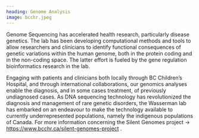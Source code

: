 ```yaml
---
heading: Genome Analysis 
image: bcchr.jpeg
---
```

Genome Sequencing has accelerated  health research, particularly disease genetics. The lab has been developing computational methods and tools to allow researchers and clinicians to identify functional consequences of genetic variations within the human genome, both in the protein coding and in the non-coding space. The latter effort is fueled by the gene regulation bioinformatics research in the lab.

Engaging with patients and clinicians both locally through BC Children’s Hospital, and through international collaborations, our genomics analyses enable the diagnosis, and in some cases treatment, of previously undiagnosed cases. As DNA sequencing technology has revolutionized the diagnosis and management of rare genetic disorders, the Wasserman lab has embarked on an endeavour to make the technology available to currently underrepresented populations, namely the indigenous populations of Canada. For more information concerning the Silent Genomes project → https://www.bcchr.ca/silent-genomes-project .
